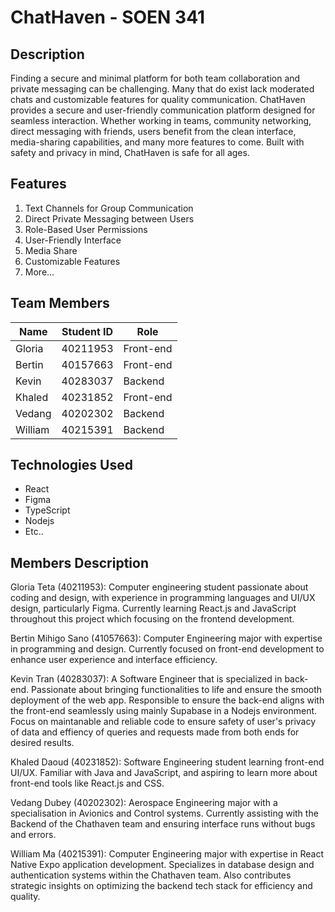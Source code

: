 # ChatHaven - SOEN 341

## Description

Finding a secure and minimal platform for both team collaboration and private messaging can be challenging. Many that do exist lack moderated chats and  customizable features for quality communication. ChatHaven provides a secure and user-friendly communication platform designed for seamless interaction. Whether working in teams, community networking, direct messaging with friends, users benefit from the clean interface, media-sharing capabilities, and many more features to come. Built with safety and privacy in mind, ChatHaven is safe for all ages.

## Features

1. Text Channels for Group Communication
2. Direct Private Messaging between Users
3. Role-Based User Permissions
4. User-Friendly Interface
5. Media Share
6. Customizable Features
7. More...

## Team Members

| Name | Student ID| Role |
|----------|----------|----------|
| Gloria    |   40211953 | Front-end   |
| Bertin   | 40157663 | Front-end  |
| Kevin    | 40283037 | Backend |
| Khaled    |  40231852  | Front-end    |
| Vedang    |  40202302 | Backend   |
| William    | 40215391 | Backend   |

## Technologies Used
- React
- Figma
- TypeScript
- Nodejs
- Etc..

## Members Description
Gloria Teta (40211953): Computer engineering student passionate about coding and design, with experience in programming languages and UI/UX design, particularly Figma. Currently learning React.js and JavaScript throughout this project which focusing on the frontend development. 

Bertin Mihigo Sano (41057663): Computer Engineering major with expertise in programming and design. Currently focused on front-end development to enhance user experience and interface efficiency.

Kevin Tran (40283037): A Software Engineer that is specialized in back-end. Passionate about bringing functionalities to life and ensure the smooth deployment of the web app. Responsible to ensure the back-end aligns with the front-end seamlessly using mainly Supabase in a Nodejs environment. Focus on maintanable and reliable code to ensure safety of user's privacy of data and effiency of queries and requests made from both ends for desired results.

Khaled Daoud (40231852): Software Engineering student learning front-end UI/UX. Familiar with Java and JavaScript, and aspiring to learn more about front-end tools like React.js and CSS.

Vedang Dubey (40202302): Aerospace Engineering major with a specialisation in Avionics and Control systems. Currently assisting with the Backend of the Chathaven team and ensuring interface runs without bugs and errors.

William Ma (40215391): Computer Engineering major with expertise in React Native Expo application development. Specializes in database design and authentication systems within the Chathaven team. Also contributes strategic insights on optimizing the backend tech stack for efficiency and quality.

